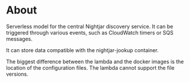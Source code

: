 # About

Serverless model for the central Nightjar discovery service.  It can be triggered through various events, such as CloudWatch timers or SQS messages.

It can store data compatible with the nightjar-jookup container.

The biggest difference between the lambda and the docker images is the location of the configuration files.  The lambda cannot support the file versions.
